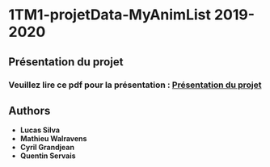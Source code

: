 # 1TM1-projetData-MyAnimList 2019-2020
## Présentation du projet
### Veuillez lire ce pdf pour la présentation : [Présentation du projet](/Description_Projet.pdf)
## Authors
* **Lucas Silva**
* **Mathieu Walravens**
* **Cyril Grandjean**
* **Quentin Servais**
                  
         

